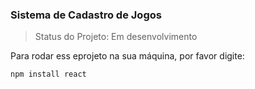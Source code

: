 ### Sistema de Cadastro de Jogos

> Status do Projeto: Em desenvolvimento

Para rodar ess eprojeto na sua máquina, por favor digite:

```
npm install react
```
